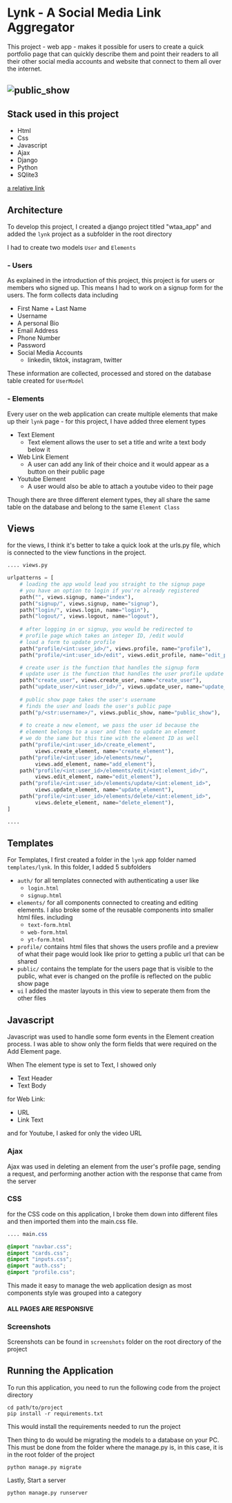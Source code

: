 # Lynk - A Social Media Link Aggregator

This project - web app - makes it possible for users to create a quick portfolio page that can quickly describe them and point their readers to all their other social media accounts and website that connect to them all over the internet.

## ![public_show](./screenshots/public_show.png)

## Stack used in this project

- Html
- Css
- Javascript
- Ajax
- Django
- Python
- SQlite3

[a relative link](/screenshots/public_show.png)

## Architecture

To develop this project, I created a django project titled "wtaa_app" and added the `lynk` project as a subfolder in the root directory

I had to create two models `User` and `Elements`

### - Users

As explained in the introduction of this project, this project is for users or members who signed up. This means I had to work on a signup form for the users. The form collects data including

- First Name + Last Name
- Username
- A personal Bio
- Email Address
- Phone Number
- Password
- Social Media Accounts
  - linkedin, tiktok, instagram, twitter

These information are collected, processed and stored on the database table created for `UserModel`

### - Elements

Every user on the web application can create multiple elements that make up their `lynk` page - for this project, I have added three element types

- Text Element
  - Text element allows the user to set a title and write a text body below it
- Web Link Element
  - A user can add any link of their choice and it would appear as a button on their public page
- Youtube Element
  - A user would also be able to attach a youtube video to their page

Though there are three different element types, they all share the same table on the database and belong to the same `Element Class`

## Views

for the views, I think it's better to take a quick look at the urls.py file, which is connected to the view functions in the project. 

``` python
.... views.py

urlpatterns = [
    # loading the app would lead you straight to the signup page
  	# you have an option to login if you're already registered
    path("", views.signup, name="index"),
    path("signup/", views.signup, name="signup"),
    path("login/", views.login, name="login"),
    path("logout/", views.logout, name="logout"),
  
  	# after logging in or signup, you would be redirected to
    # profile page which takes an integer ID, /edit would 
    # load a form to update profile
    path("profile/<int:user_id>/", views.profile, name="profile"),
    path("profile/<int:user_id>/edit", views.edit_profile, name="edit_profile"),

    # create user is the function that handles the signup form
    # update user is the function that handles the user profile update
    path("create_user", views.create_user, name="create_user"),
    path("update_user/<int:user_id>/", views.update_user, name="update_user"),
  
    # public show page takes the user's username
    # finds the user and loads the user's public page 
    path("p/<str:username>/", views.public_show, name="public_show"),
  
    # to create a new element, we pass the user id because the 
    # element belongs to a user and then to update an element
    # we do the same but this time with the element ID as well
    path("profile/<int:user_id>/create_element",
         views.create_element, name="create_element"),
    path("profile/<int:user_id>/elements/new/",
         views.add_element, name="add_element"),
    path("profile/<int:user_id>/elements/edit/<int:element_id>/",
         views.edit_element, name="edit_element"),
    path("profile/<int:user_id>/elements/update/<int:element_id>",
         views.update_element, name="update_element"),
    path("profile/<int:user_id>/elements/delete/<int:element_id>",
         views.delete_element, name="delete_element"),
]

....
```



## Templates

For Templates, I first created a folder in the `lynk` app folder named `templates/lynk`. In this folder, I added 5 subfolders

- `auth/` for all templates connected with authenticating a user like
  - `login.html`
  - `signup.html`
- `elements/` for all components connected to creating and editing elements. I also broke some of the reusable components into smaller html files. including
  - `text-form.html`
  - `web-form.html`
  - `yt-form.html`
- `profile/` contains html files that shows the users profile and a preview of what their page would look like prior to getting a public url that can be shared
- `public/` contains the template for the users page that is visible to the public, what ever is changed on the profile is reflected on the public show page
- `ui` I added the master layouts in this view to seperate them from the other files

## Javascript

Javascript was used to handle some form events in the Element creation process. I was able to show only the form fields that were required on the Add Element page.

When The element type is set to Text, I showed only 

- Text Header
- Text Body

for Web Link:

- URL
- Link Text

and for Youtube, I asked for only the video URL

### Ajax

Ajax was used in deleting an element from the user's profile page, sending a request, and performing another action with the response that came from the server

### CSS

for the CSS code on this application, I broke them down into different files and then imported them into the main.css file.

``` css
.... main.css

@import "navbar.css";
@import "cards.css";
@import "inputs.css";
@import "auth.css";
@import "profile.css";
```

This made it easy to manage the web application design as most components style was grouped into a category

#### ALL PAGES ARE RESPONSIVE



### Screenshots

Screenshots can be found in `screenshots` folder on the root directory of the project

## Running the Application

To run this application, you need to run the following code from the project directory

```	shell
cd path/to/project
pip install -r requirements.txt
```

This would install the requirements needed to run the project


Then thing to do would be migrating the models to a database on your PC. This must be done from the folder where the manage.py is, in this case, it is in the root folder of the project

``` shell
python manage.py migrate
```

Lastly, Start a server
```shell
python manage.py runserver
```

